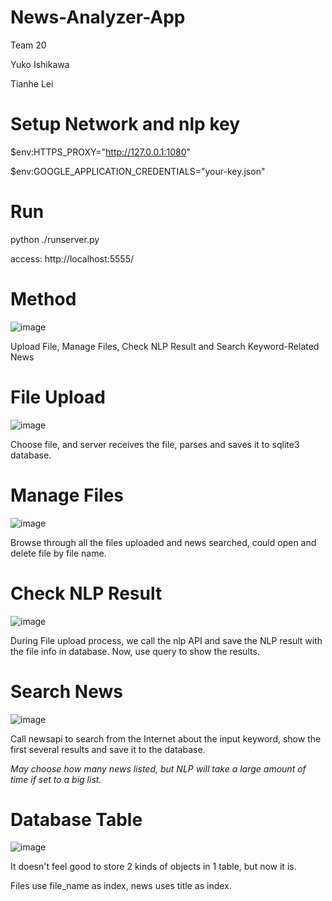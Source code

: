 # News-Analyzer-App
Team 20

Yuko Ishikawa

Tianhe Lei

# Setup Network and nlp key
$env:HTTPS_PROXY="http://127.0.0.1:1080"

$env:GOOGLE_APPLICATION_CREDENTIALS="your-key.json"

# Run

python ./runserver.py

access: http://localhost:5555/

# Method

![image](https://user-images.githubusercontent.com/12250414/116111243-0c5dd980-a6e9-11eb-84b8-a78eae43cedc.png)

Upload File, Manage Files, Check NLP Result and Search Keyword-Related News

# File Upload

![image](https://user-images.githubusercontent.com/12250414/116111290-18499b80-a6e9-11eb-80a4-0d201bff59be.png)

Choose file, and server receives the file, parses and saves it to sqlite3 database.

# Manage Files

![image](https://user-images.githubusercontent.com/12250414/116111377-2e575c00-a6e9-11eb-90d4-59d496124495.png)

Browse through all the files uploaded and news searched, could open and delete file by file name.

# Check NLP Result

![image](https://user-images.githubusercontent.com/12250414/116111418-36170080-a6e9-11eb-90ee-dbf141388094.png)

During File upload process, we call the nlp API and save the NLP result with the file info in database. Now, use query to show the results.

# Search News

![image](https://user-images.githubusercontent.com/12250414/116111517-4e871b00-a6e9-11eb-884b-13b47acbd36e.png)

Call newsapi to search from the Internet about the input keyword, show the first several results and save it to the database.

*May choose how many news listed, but NLP will take a large amount of time if set to a big list.*

# Database Table
![image](https://user-images.githubusercontent.com/12250414/116092432-63a77e00-a6d8-11eb-8e79-dd60e4e0b9fe.png)

It doesn't feel good to store 2 kinds of objects in 1 table, but now it is.

Files use file_name as index, news uses title as index.

